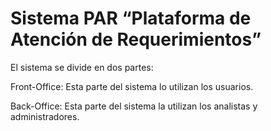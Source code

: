 Sistema PAR
“Plataforma de Atención de Requerimientos”
======

El sistema se divide en dos partes:

Front-Office: Esta parte del sistema lo utilizan los usuarios.

Back-Office: Esta parte del sistema la utilizan los analistas y administradores.
